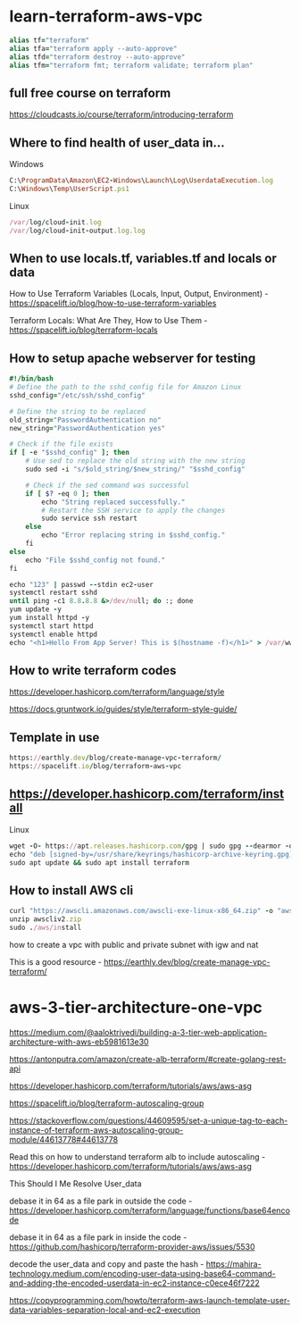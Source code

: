 # learn-terraform-aws-vpc
```ruby
alias tf="terraform"
alias tfa="terraform apply --auto-approve"
alias tfd="terraform destroy --auto-approve"
alias tfm="terraform fmt; terraform validate; terraform plan"
```

## full free course on terraform
https://cloudcasts.io/course/terraform/introducing-terraform

## Where to find health of user_data in...
Windows
```ruby
C:\ProgramData\Amazon\EC2-Windows\Launch\Log\UserdataExecution.log
C:\Windows\Temp\UserScript.ps1
```
Linux
```ruby
/var/log/cloud-init.log
/var/log/cloud-init-output.log.log
```
## When to use locals.tf, variables.tf and locals or data
How to Use Terraform Variables (Locals, Input, Output, Environment) - https://spacelift.io/blog/how-to-use-terraform-variables

Terraform Locals: What Are They, How to Use Them - https://spacelift.io/blog/terraform-locals

## How to setup apache webserver for testing
```ruby
#!/bin/bash
# Define the path to the sshd_config file for Amazon Linux
sshd_config="/etc/ssh/sshd_config"

# Define the string to be replaced
old_string="PasswordAuthentication no"
new_string="PasswordAuthentication yes"

# Check if the file exists
if [ -e "$sshd_config" ]; then
    # Use sed to replace the old string with the new string
    sudo sed -i "s/$old_string/$new_string/" "$sshd_config"

    # Check if the sed command was successful
    if [ $? -eq 0 ]; then
        echo "String replaced successfully."
        # Restart the SSH service to apply the changes
        sudo service ssh restart
    else
        echo "Error replacing string in $sshd_config."
    fi
else
    echo "File $sshd_config not found."
fi

echo "123" | passwd --stdin ec2-user
systemctl restart sshd
until ping -c1 8.8.8.8 &>/dev/null; do :; done
yum update -y
yum install httpd -y
systemctl start httpd
systemctl enable httpd
echo "<h1>Hello From App Server! This is $(hostname -f)</h1>" > /var/www/html/index.html
```
## How to write terraform codes

https://developer.hashicorp.com/terraform/language/style

https://docs.gruntwork.io/guides/style/terraform-style-guide/

## Template in use
```ruby
https://earthly.dev/blog/create-manage-vpc-terraform/
https://spacelift.io/blog/terraform-aws-vpc
```
## https://developer.hashicorp.com/terraform/install
Linux
```ruby
wget -O- https://apt.releases.hashicorp.com/gpg | sudo gpg --dearmor -o /usr/share/keyrings/hashicorp-archive-keyring.gpg
echo "deb [signed-by=/usr/share/keyrings/hashicorp-archive-keyring.gpg] https://apt.releases.hashicorp.com $(lsb_release -cs) main" | sudo tee /etc/apt/sources.list.d/hashicorp.list
sudo apt update && sudo apt install terraform
```
## How to install AWS cli
```ruby
curl "https://awscli.amazonaws.com/awscli-exe-linux-x86_64.zip" -o "awscliv2.zip"
unzip awscliv2.zip
sudo ./aws/install
```

how to create a vpc with public and private subnet with igw and nat

This is a good resource - https://earthly.dev/blog/create-manage-vpc-terraform/

# aws-3-tier-architecture-one-vpc

https://medium.com/@aaloktrivedi/building-a-3-tier-web-application-architecture-with-aws-eb5981613e30

https://antonputra.com/amazon/create-alb-terraform/#create-golang-rest-api

https://developer.hashicorp.com/terraform/tutorials/aws/aws-asg

https://spacelift.io/blog/terraform-autoscaling-group

https://stackoverflow.com/questions/44609595/set-a-unique-tag-to-each-instance-of-terraform-aws-autoscaling-group-module/44613778#44613778

Read this on how to understand terraform alb to include autoscaling - https://developer.hashicorp.com/terraform/tutorials/aws/aws-asg

This Should I Me Resolve User_data

debase it in 64 as a file park in outside the code - https://developer.hashicorp.com/terraform/language/functions/base64encode

debase it in 64 as a file park in inside the code - https://github.com/hashicorp/terraform-provider-aws/issues/5530

decode the user_data and copy and paste the hash - https://mahira-technology.medium.com/encoding-user-data-using-base64-command-and-adding-the-encoded-userdata-in-ec2-instance-c0ece46f7222

https://copyprogramming.com/howto/terraform-aws-launch-template-user-data-variables-separation-local-and-ec2-execution

